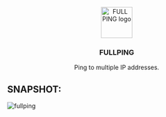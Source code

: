 <p align="center">
   <img src="https://user-images.githubusercontent.com/48721794/71587253-416e1200-2b1d-11ea-9a54-0569231463c4.png" alt="FULL PING logo" width="72" height="72">
</p>

<h3 align="center">FULLPING</h3>
<p align="center">Ping to multiple IP addresses.</p>

## SNAPSHOT:

![fullping](https://user-images.githubusercontent.com/48721794/71686948-ec403380-2d9c-11ea-8988-1756db768bb1.PNG)
